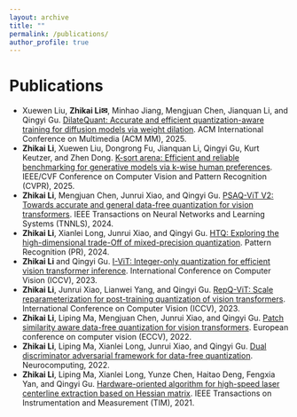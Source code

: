 ```yaml
---
layout: archive
title: ""
permalink: /publications/
author_profile: true
---
```




Publications
===
* Xuewen Liu, **Zhikai Li✉**, Minhao Jiang, Mengjuan Chen, Jianquan Li, and Qingyi Gu. [DilateQuant: Accurate and efficient quantization-aware training for diffusion models via weight dilation](https://arxiv.org/pdf/2409.14307?). ACM International Conference on Multimedia (ACM MM), 2025.
* **Zhikai Li**, Xuewen Liu, Dongrong Fu, Jianquan Li, Qingyi Gu, Kurt Keutzer, and Zhen Dong. [K-sort arena: Efficient and reliable benchmarking for generative models via k-wise human preferences](https://openaccess.thecvf.com/content/CVPR2025/papers/Li_K-Sort_Arena_Efficient_and_Reliable_Benchmarking_for_Generative_Models_via_CVPR_2025_paper.pdf). IEEE/CVF Conference on Computer Vision and Pattern Recognition (CVPR), 2025.
* **Zhikai Li**, Mengjuan Chen, Junrui Xiao, and Qingyi Gu. [PSAQ-ViT V2: Towards accurate and general data-free quantization for vision transformers](https://ieeexplore.ieee.org/abstract/document/10216922/). IEEE Transactions on Neural Networks and Learning Systems (TNNLS), 2024.
* **Zhikai Li**, Xianlei Long, Junrui Xiao, and Qingyi Gu. [HTQ: Exploring the high-dimensional trade-Off of mixed-precision quantization](https://www.sciencedirect.com/science/article/pii/S0031320324005399). Pattern Recognition (PR), 2024.
* **Zhikai Li** and Qingyi Gu. [I-ViT: Integer-only quantization for efficient vision transformer inference](https://openaccess.thecvf.com/content/ICCV2023/papers/Li_I-ViT_Integer-only_Quantization_for_Efficient_Vision_Transformer_Inference_ICCV_2023_paper.pdf). International Conference on Computer Vision (ICCV), 2023.
* **Zhikai Li**, Junrui Xiao, Lianwei Yang, and Qingyi Gu. [RepQ-ViT: Scale reparameterization for post-training quantization of vision transformers](https://openaccess.thecvf.com/content/ICCV2023/papers/Li_RepQ-ViT_Scale_Reparameterization_for_Post-Training_Quantization_of_Vision_Transformers_ICCV_2023_paper.pdf). International Conference on Computer Vision (ICCV), 2023.
* **Zhikai Li**, Liping Ma, Mengjuan Chen, Junrui Xiao, and Qingyi Gu. [Patch similarity aware data-free quantization for vision transformers](https://arxiv.org/pdf/2203.02250). European conference on computer vision (ECCV), 2022.
* **Zhikai Li**, Liping Ma, Xianlei Long, Junrui Xiao, and Qingyi Gu. [Dual discriminator adversarial framework for data-free quantization](https://www.sciencedirect.com/science/article/pii/S0925231222011420). Neurocomputing, 2022.
* **Zhikai Li**, Liping Ma, Xianlei Long, Yunze Chen, Haitao Deng, Fengxia Yan, and Qingyi Gu. [Hardware-oriented algorithm for high-speed laser centerline extraction based on Hessian matrix](https://ieeexplore.ieee.org/abstract/document/9432933/). IEEE Transactions on Instrumentation and Measurement (TIM), 2021.